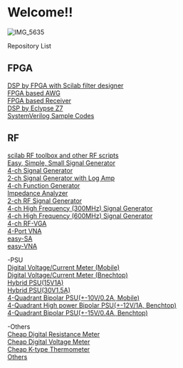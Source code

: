 # Welcome!!

![IMG_5635](https://github.com/ghz-ws/ghz-ws/assets/52226620/bf208472-be28-477a-82d9-1350380e0d15)

Repository List<br>

## FPGA
[DSP by FPGA with Scilab filter designer](https://github.com/ghz-ws/fpga_dsp)<br>
[FPGA based AWG](https://github.com/ghz-ws/fpga_awg)<br>
[FPGA based Receiver](https://github.com/ghz-ws/fpga_receiver)<br>
[DSP by Eclypse Z7](https://github.com/ghz-ws/eclypse_z7_adc_dac)<br>
[SystemVerilog Sample Codes](https://github.com/ghz-ws/fpga_sv)<br>

## RF
[scilab RF toolbox and other RF scripts](https://github.com/ghz-ws/scilab_rftools)<br>
[Easy, Simple, Small Signal Generator](https://github.com/ghz-ws/LPC1114-easySG)<br>
[4-ch Signal Generator](https://github.com/ghz-ws/LPC1114-4chSG-AD9834)<br>
[2-ch Signal Generator with Log Amp](https://github.com/ghz-ws/LPC1114-2chSG-AD9834-with-LOGamp)<br>
[4-ch Function Generator](https://github.com/ghz-ws/LPC1114-4chFG-AD9102)<br>
[Impedance Analyzer](https://github.com/ghz-ws/LPC1768-IA)<br>
[2-ch RF Signal Generator](https://github.com/ghz-ws/LPC1114-RFSG)<br>
[4-ch High Frequency (300MHz) Signal Generator](https://github.com/ghz-ws/LPC1114-4chSG-AD9859)<br>
[4-ch High Frequency (600MHz) Signal Generator](https://github.com/ghz-ws/LPC1114-4chSG-AD9910)<br>
[4-ch RF-VGA](https://github.com/ghz-ws/LPC1768-RFVGA)<br>
[4-Port VNA](https://github.com/ghz-ws/LPC1768-VNA)<br>
[easy-SA](https://github.com/ghz-ws/LPC812-SA)<br>
[easy-VNA](https://github.com/ghz-ws/LPC812-VNA)<br>

-PSU<br>
[Digital Voltage/Current Meter (Mobile)](https://github.com/ghz-ws/LPC1768-DVM)<br>
[Digital Voltage/Current Meter (Bnechtop)](https://github.com/ghz-ws/LPC1768-DVM-ver2)<br>
[Hybrid PSU(15V1A)](https://github.com/ghz-ws/LPC1768-PSU)<br>
[Hybrid PSU(30V1.5A)](https://github.com/ghz-ws/LPC1114-Hybrid-PSU)<br>
[4-Quadrant Bipolar PSU(+-10V/0.2A, Mobile)](https://github.com/ghz-ws/LPC1768-Bipolar-PSU)<br>
[4-Quadrant High power Bipolar PSU(+-12V/1A, Benchtop)](https://github.com/ghz-ws/LPC1768-High-power-Bipolar-PSU)<br>
[4-Quadrant Bipolar PSU(+-15V/0.4A, Benchtop)](https://github.com/ghz-ws/LPC1114-Bipolar-PSU)<br>

-Others<br>
[Cheap Digital Resistance Meter](https://github.com/ghz-ws/LPC812-R-Meter)<br>
[Cheap Digital Voltage Meter](https://github.com/ghz-ws/LPC812-DVM)<br>
[Cheap K-type Thermometer](https://github.com/ghz-ws/LPC812-K-thermometer)<br>
[Others](https://github.com/ghz-ws/Others)<br>
